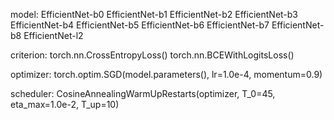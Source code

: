 
model:
    EfficientNet-b0
    EfficientNet-b1
    EfficientNet-b2
    EfficientNet-b3
    EfficientNet-b4
    EfficientNet-b5
    EfficientNet-b6
    EfficientNet-b7
    EfficientNet-b8
    EfficientNet-l2

criterion:
    torch.nn.CrossEntropyLoss()
    torch.nn.BCEWithLogitsLoss()

optimizer:
    torch.optim.SGD(model.parameters(), lr=1.0e-4, momentum=0.9)

scheduler:
    CosineAnnealingWarmUpRestarts(optimizer, T_0=45, eta_max=1.0e-2, T_up=10)
